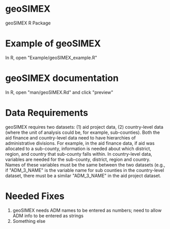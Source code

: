 # geoSIMEX
geoSIMEX R Package

# Example of geoSIMEX
In R, open "Example/geoSIMEX_example.R"

# geoSIMEX documentation
In R, open "man/geoSIMEX.Rd" and click "preview"

# Data Requirements
geoSIMEX requires two datasets: (1) aid project data, (2) country-level data (where the unit of analysis could be, for example, sub-counties). Both the aid finance and country-level data need to have hierarchies of administrative divisions. For example, in the aid finance data, if aid was allocated to a sub-county, information is needed about which district, region, and country that sub-county falls within. In country-level data, variables are needed for the sub-county, district, region and country. Names of these variables must be the same between the two datasets (e.g., if "ADM_3_NAME" is the variable name for sub counties in the country-level dataset, there must be a similar "ADM_3_NAME" in the aid project dataset.

# Needed Fixes
1. geoSIMEX needs ADM names to be entered as numbers; need to allow ADM info to be entered as strings
2. Something else




